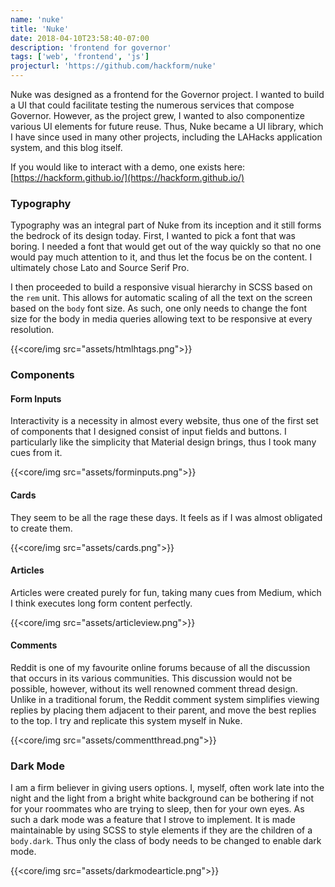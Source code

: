```yaml
---
name: 'nuke'
title: 'Nuke'
date: 2018-04-10T23:58:40-07:00
description: 'frontend for governor'
tags: ['web', 'frontend', 'js']
projecturl: 'https://github.com/hackform/nuke'
---
```


Nuke was designed as a frontend for the Governor project. I wanted to build a
UI that could facilitate testing the numerous services that compose Governor.
However, as the project grew, I wanted to also componentize various UI elements
for future reuse. Thus, Nuke became a UI library, which I have since used in
many other projects, including the LAHacks application system, and this blog
itself.

If you would like to interact with a demo, one exists here:
[https://hackform.github.io/](https://hackform.github.io/)

### Typography

Typography was an integral part of Nuke from its inception and it still forms
the bedrock of its design today. First, I wanted to pick a font that was
boring. I needed a font that would get out of the way quickly so that no one
would pay much attention to it, and thus let the focus be on the content. I
ultimately chose Lato and Source Serif Pro.

I then proceeded to build a responsive visual hierarchy in SCSS based on the
`rem` unit. This allows for automatic scaling of all the text on the screen
based on the `body` font size. As such, one only needs to change the font size
for the body in media queries allowing text to be responsive at every
resolution.

{{<core/img src="assets/htmlhtags.png">}}

### Components

#### Form Inputs

Interactivity is a necessity in almost every website, thus one of the first set
of components that I designed consist of input fields and buttons. I
particularly like the simplicity that Material design brings, thus I took many
cues from it.

{{<core/img src="assets/forminputs.png">}}

#### Cards

They seem to be all the rage these days. It feels as if I was almost obligated
to create them.

{{<core/img src="assets/cards.png">}}

#### Articles

Articles were created purely for fun, taking many cues from Medium, which I
think executes long form content perfectly.

{{<core/img src="assets/articleview.png">}}

#### Comments

Reddit is one of my favourite online forums because of all the discussion that
occurs in its various communities. This discussion would not be possible,
however, without its well renowned comment thread design. Unlike in a
traditional forum, the Reddit comment system simplifies viewing replies by
placing them adjacent to their parent, and move the best replies to the top. I
try and replicate this system myself in Nuke.

{{<core/img src="assets/commentthread.png">}}

### Dark Mode

I am a firm believer in giving users options. I, myself, often work late into
the night and the light from a bright white background can be bothering if not
for your roommates who are trying to sleep, then for your own eyes. As such a
dark mode was a feature that I strove to implement. It is made maintainable by
using SCSS to style elements if they are the children of a `body.dark`. Thus
only the class of body needs to be changed to enable dark mode.

{{<core/img src="assets/darkmodearticle.png">}}
